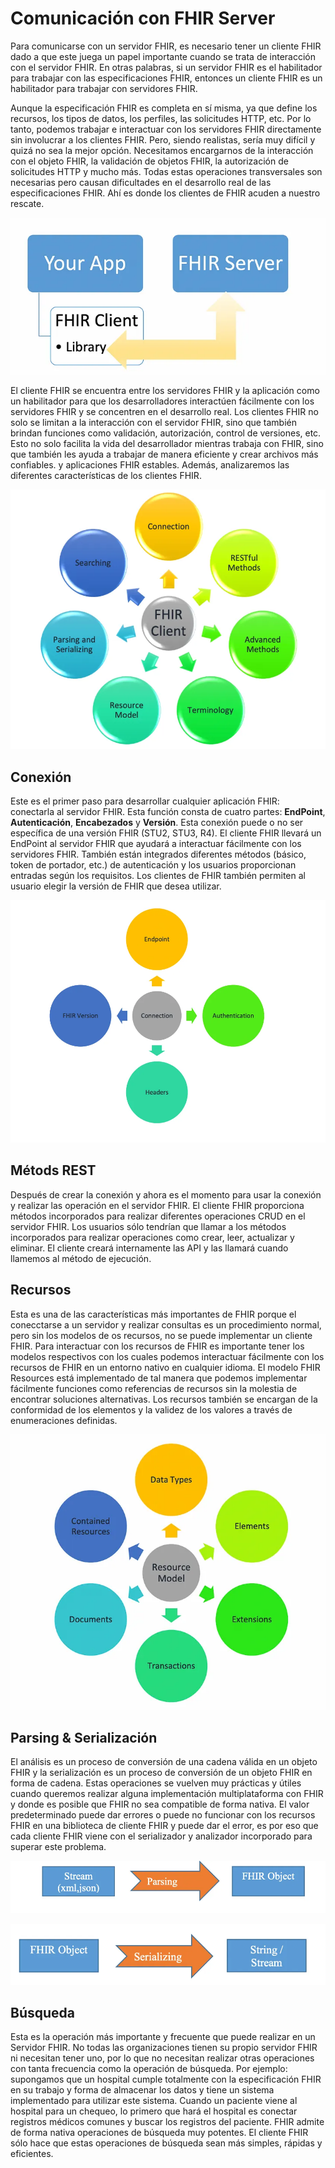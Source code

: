 # Comunicación con FHIR Server

Para comunicarse con un servidor FHIR, es necesario tener un cliente FHIR dado a que este juega un papel importante cuando se trata de interacción con el servidor FHIR. En otras palabras, si un servidor FHIR es el habilitador para trabajar con las especificaciones FHIR, entonces un cliente FHIR es un habilitador para trabajar con servidores FHIR.

Aunque la especificación FHIR es completa en sí misma, ya que define los recursos, los tipos de datos, los perfiles, las solicitudes HTTP, etc. Por lo tanto, podemos trabajar e interactuar con los servidores FHIR directamente sin involucrar a los clientes FHIR. Pero, siendo realistas, sería muy difícil y quizá no sea la mejor opción. Necesitamos encargarnos de la interacción con el objeto FHIR, la validación de objetos FHIR, la autorización de solicitudes HTTP y mucho más. Todas estas operaciones transversales son necesarias pero causan dificultades en el desarrollo real de las especificaciones FHIR. Ahí es donde los clientes de FHIR acuden a nuestro rescate.

![FHIRClient](./resources/FHIRClient.webp "FHIRClient")

El cliente FHIR se encuentra entre los servidores FHIR y la aplicación como un habilitador para que los desarrolladores interactúen fácilmente con los servidores FHIR y se concentren en el desarrollo real. Los clientes FHIR no solo se limitan a la interacción con el servidor FHIR, sino que también brindan funciones como validación, autorización, control de versiones, etc. Esto no solo facilita la vida del desarrollador mientras trabaja con FHIR, sino que también les ayuda a trabajar de manera eficiente y crear archivos más confiables. y aplicaciones FHIR estables. Además, analizaremos las diferentes características de los clientes FHIR.

![FHIRClient_Features](./resources/FHIRClient_Features.webp "FHIRClient_Features")

## Conexión

Este es el primer paso para desarrollar cualquier aplicación FHIR: conectarla al servidor FHIR. Esta función consta de cuatro partes: **EndPoint**, **Autenticación**, **Encabezados** y **Versión**. Esta conexión puede o no ser específica de una versión FHIR (STU2, STU3, R4). El cliente FHIR llevará un EndPoint al servidor FHIR que ayudará a interactuar fácilmente con los servidores FHIR. También están integrados diferentes métodos (básico, token de portador, etc.) de autenticación y los usuarios proporcionan entradas según los requisitos. Los clientes de FHIR también permiten al usuario elegir la versión de FHIR que desea utilizar.

![FHIRClientConnection](./resources/FHIRClientConnection.webp "FHIRClientConnection")

## Métods REST

Después de crear la conexión y ahora es el momento para usar la conexión y realizar las operación en el servidor FHIR. El cliente FHIR proporciona métodos incorporados para realizar diferentes operaciones CRUD en el servidor FHIR. Los usuarios sólo tendrían que llamar a los métodos incorporados para realizar operaciones como crear, leer, actualizar y eliminar. El cliente creará internamente las API y las llamará cuando llamemos al método de ejecución.

## Recursos

Esta es una de las características más importantes de FHIR porque el conecctarse a un servidor y realizar consultas es un procedimiento normal, pero sin los modelos de os recursos, no se puede implementar un cliente FHIR. Para interactuar con los recursos de FHIR es importante tener los modelos respectivos con los cuales podemos interactuar fácilmente con los recursos de FHIR en un entorno nativo en cualquier idioma. El modelo FHIR Resources está implementado de tal manera que podemos implementar fácilmente funciones como referencias de recursos sin la molestia de encontrar soluciones alternativas. Los recursos también se encargan de la conformidad de los elementos y la validez de los valores a través de enumeraciones definidas.

![FHIRClientResourceModel](./resources/FHIRClientResourceModel.webp "FHIRClientResourceModel")


## Parsing & Serialización

El análisis es un proceso de conversión de una cadena válida en un objeto FHIR y la serialización es un proceso de conversión de un objeto FHIR en forma de cadena. Estas operaciones se vuelven muy prácticas y útiles cuando queremos realizar alguna implementación multiplataforma con FHIR y donde es posible que FHIR no sea compatible de forma nativa. El valor predeterminado puede dar errores o puede no funcionar con los recursos FHIR en una biblioteca de cliente FHIR y puede dar el error, es por eso que cada cliente FHIR viene con el serializador y analizador incorporado para superar este problema.

![FHIRClientParsing](./resources/FHIRClientParsing.webp "FHIRClientParsing")

![FHIRClientSerialitation](./resources/FHIRClientSerialitation.webp "FHIRClientSerialitation")

## Búsqueda

Esta es la operación más importante y frecuente que puede realizar en un Servidor FHIR. No todas las organizaciones tienen su propio servidor FHIR ni necesitan tener uno, por lo que no necesitan realizar otras operaciones con tanta frecuencia como la operación de búsqueda. Por ejemplo: supongamos que un hospital cumple totalmente con la especificación FHIR en su trabajo y forma de almacenar los datos y tiene un sistema implementado para utilizar este sistema. Cuando un paciente viene al hospital para un chequeo, lo primero que hará el hospital es conectar registros médicos comunes y buscar los registros del paciente. FHIR admite de forma nativa operaciones de búsqueda muy potentes. El cliente FHIR sólo hace que estas operaciones de búsqueda sean más simples, rápidas y eficientes.